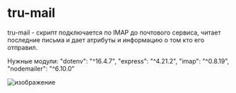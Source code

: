# tru-mail
tru-mail - скрипт подключается по IMAP до почтового сервиса, читает последние письма и дает атрибуты и информацию о том кто его отправил.

Нужные модули:
    "dotenv": "^16.4.7",
    "express": "^4.21.2",
    "imap": "^0.8.19",
    "nodemailer": "^6.10.0"

![изображение](https://github.com/user-attachments/assets/e8fca6bf-765c-4df1-8b06-5b834bffdc79)
